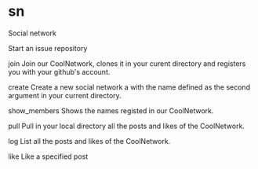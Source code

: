 # sn
Social network

Start an issue repository

  join                  Join our CoolNetwork,
                        clones it in your curent directory
                        and registers you with your github's account.


  create                Create a new social network a with the name
                        defined as the second argument
                        in your current directory.


  show_members          Shows the names
                        registed in our CoolNetwork.


  pull                  Pull in your local directory
                        all the posts and likes of the CoolNetwork.


  log                   List all the posts and likes of the CoolNetwork.

  like                  Like a specified post
